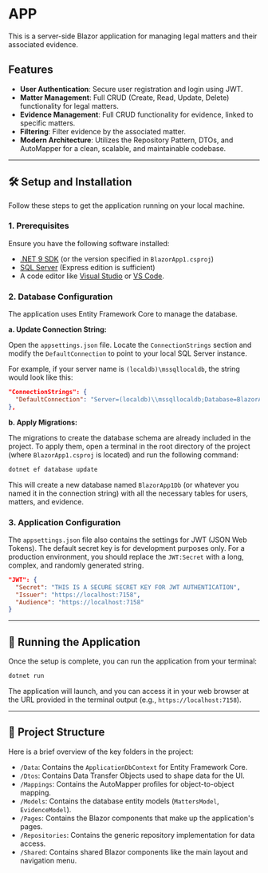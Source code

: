 ﻿# APP

This is a server-side Blazor application for managing legal matters and their associated evidence.

## Features

  * **User Authentication**: Secure user registration and login using JWT.
  * **Matter Management**: Full CRUD (Create, Read, Update, Delete) functionality for legal matters.
  * **Evidence Management**: Full CRUD functionality for evidence, linked to specific matters.
  * **Filtering**: Filter evidence by the associated matter.
  * **Modern Architecture**: Utilizes the Repository Pattern, DTOs, and AutoMapper for a clean, scalable, and maintainable codebase.

-----

## 🛠️ Setup and Installation

Follow these steps to get the application running on your local machine.

### 1\. Prerequisites

Ensure you have the following software installed:

  * [.NET 9 SDK](https://dotnet.microsoft.com/download/dotnet/9.0) (or the version specified in `BlazorApp1.csproj`)
  * [SQL Server](https://www.microsoft.com/en-us/sql-server/sql-server-downloads) (Express edition is sufficient)
  * A code editor like [Visual Studio](https://visualstudio.microsoft.com/) or [VS Code](https://code.visualstudio.com/).

### 2\. Database Configuration

The application uses Entity Framework Core to manage the database.

**a. Update Connection String:**

Open the `appsettings.json` file. Locate the `ConnectionStrings` section and modify the `DefaultConnection` to point to your local SQL Server instance.

For example, if your server name is `(localdb)\mssqllocaldb`, the string would look like this:

```json
"ConnectionStrings": {
  "DefaultConnection": "Server=(localdb)\\mssqllocaldb;Database=BlazorApp1Db;Trusted_Connection=True;MultipleActiveResultSets=true"
},
```

**b. Apply Migrations:**

The migrations to create the database schema are already included in the project. To apply them, open a terminal in the root directory of the project (where `BlazorApp1.csproj` is located) and run the following command:

```bash
dotnet ef database update
```

This will create a new database named `BlazorApp1Db` (or whatever you named it in the connection string) with all the necessary tables for users, matters, and evidence.

### 3\. Application Configuration

The `appsettings.json` file also contains the settings for JWT (JSON Web Tokens). The default secret key is for development purposes only. For a production environment, you should replace the `JWT:Secret` with a long, complex, and randomly generated string.

```json
"JWT": {
  "Secret": "THIS IS A SECURE SECRET KEY FOR JWT AUTHENTICATION",
  "Issuer": "https://localhost:7158",
  "Audience": "https://localhost:7158"
}
```

-----

## 🚀 Running the Application

Once the setup is complete, you can run the application from your terminal:

```bash
dotnet run
```

The application will launch, and you can access it in your web browser at the URL provided in the terminal output (e.g., `https://localhost:7158`).

-----

## 📁 Project Structure

Here is a brief overview of the key folders in the project:

  * `/Data`: Contains the `ApplicationDbContext` for Entity Framework Core.
  * `/Dtos`: Contains Data Transfer Objects used to shape data for the UI.
  * `/Mappings`: Contains the AutoMapper profiles for object-to-object mapping.
  * `/Models`: Contains the database entity models (`MattersModel`, `EvidenceModel`).
  * `/Pages`: Contains the Blazor components that make up the application's pages.
  * `/Repositories`: Contains the generic repository implementation for data access.
  * `/Shared`: Contains shared Blazor components like the main layout and navigation menu.
